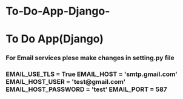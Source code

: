 # To-Do-App-Django-
<h1>To Do App(Django)</h1>
<h3>For Email services plese make changes in setting.py file </h3>
<h3>EMAIL_USE_TLS = True
EMAIL_HOST = 'smtp.gmail.com'
EMAIL_HOST_USER = 'test@gmail.com'
EMAIL_HOST_PASSWORD = 'test'
EMAIL_PORT = 587 </h3>
